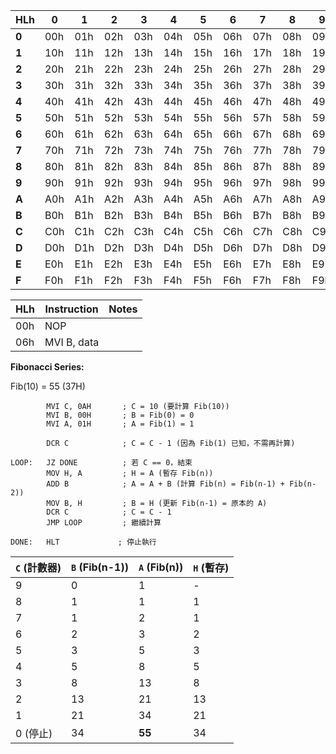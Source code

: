 |HLh| 0 | 1 | 2 | 3 | 4 | 5 | 6 | 7 | 8 | 9 | A | B | C | D | E | F |
|---|---|---|---|---|---|---|---|---|---|---|---|---|---|---|---|---|
|**0**|00h|01h|02h|03h|04h|05h|06h|07h|08h|09h|0Ah|0Bh|0Ch|0Dh|0Eh|0Fh|
|**1**|10h|11h|12h|13h|14h|15h|16h|17h|18h|19h|1Ah|1Bh|1Ch|1Dh|1Eh|1Fh|
|**2**|20h|21h|22h|23h|24h|25h|26h|27h|28h|29h|2Ah|2Bh|2Ch|2Dh|2Eh|2Fh|
|**3**|30h|31h|32h|33h|34h|35h|36h|37h|38h|39h|3Ah|3Bh|3Ch|3Dh|3Eh|3Fh|
|**4**|40h|41h|42h|43h|44h|45h|46h|47h|48h|49h|4Ah|4Bh|4Ch|4Dh|4Eh|4Fh|
|**5**|50h|51h|52h|53h|54h|55h|56h|57h|58h|59h|5Ah|5Bh|5Ch|5Dh|5Eh|5Fh|
|**6**|60h|61h|62h|63h|64h|65h|66h|67h|68h|69h|6Ah|6Bh|6Ch|6Dh|6Eh|6Fh|
|**7**|70h|71h|72h|73h|74h|75h|76h|77h|78h|79h|7Ah|7Bh|7Ch|7Dh|7Eh|7Fh|
|**8**|80h|81h|82h|83h|84h|85h|86h|87h|88h|89h|8Ah|8Bh|8Ch|8Dh|8Eh|8Fh|
|**9**|90h|91h|92h|93h|94h|95h|96h|97h|98h|99h|9Ah|9Bh|9Ch|9Dh|9Eh|9Fh|
|**A**|A0h|A1h|A2h|A3h|A4h|A5h|A6h|A7h|A8h|A9h|AAh|ABh|ACh|ADh|AEh|AFh|
|**B**|B0h|B1h|B2h|B3h|B4h|B5h|B6h|B7h|B8h|B9h|BAh|BBh|BCh|BDh|BEh|BFh|
|**C**|C0h|C1h|C2h|C3h|C4h|C5h|C6h|C7h|C8h|C9h|CAh|CBh|CCh|CDh|CEh|CFh|
|**D**|D0h|D1h|D2h|D3h|D4h|D5h|D6h|D7h|D8h|D9h|DAh|DBh|DCh|DDh|DEh|DFh|
|**E**|E0h|E1h|E2h|E3h|E4h|E5h|E6h|E7h|E8h|E9h|EAh|EBh|ECh|EDh|EEh|EFh|
|**F**|F0h|F1h|F2h|F3h|F4h|F5h|F6h|F7h|F8h|F9h|FAh|FBh|FCh|FDh|FEh|FFh|

|HLh|Instruction| Notes |
|---|---|---|
|00h|NOP||
|06h|MVI B, data||

**Fibonacci Series:**

Fib(10) = 55 (37H)

```
        MVI C, 0AH       ; C = 10 (要計算 Fib(10))
        MVI B, 00H       ; B = Fib(0) = 0
        MVI A, 01H       ; A = Fib(1) = 1

        DCR C            ; C = C - 1 (因為 Fib(1) 已知，不需再計算)

LOOP:   JZ DONE          ; 若 C == 0，結束
        MOV H, A         ; H = A (暫存 Fib(n))
        ADD B            ; A = A + B (計算 Fib(n) = Fib(n-1) + Fib(n-2))
        MOV B, H         ; B = H (更新 Fib(n-1) = 原本的 A)
        DCR C            ; C = C - 1
        JMP LOOP         ; 繼續計算

DONE:   HLT             ; 停止執行

```

| `C` (計數器) | `B` (Fib(n-1)) | `A` (Fib(n)) | `H` (暫存) |
|-------------|--------------|-------------|------------|
| 9          | 0            | 1           | -          |
| 8          | 1            | 1           | 1          |
| 7          | 1            | 2           | 1          |
| 6          | 2            | 3           | 2          |
| 5          | 3            | 5           | 3          |
| 4          | 5            | 8           | 5          |
| 3          | 8            | 13          | 8          |
| 2          | 13           | 21          | 13         |
| 1          | 21           | 34          | 21         |
| 0 (停止)   | 34           | **55**      | 34         |
